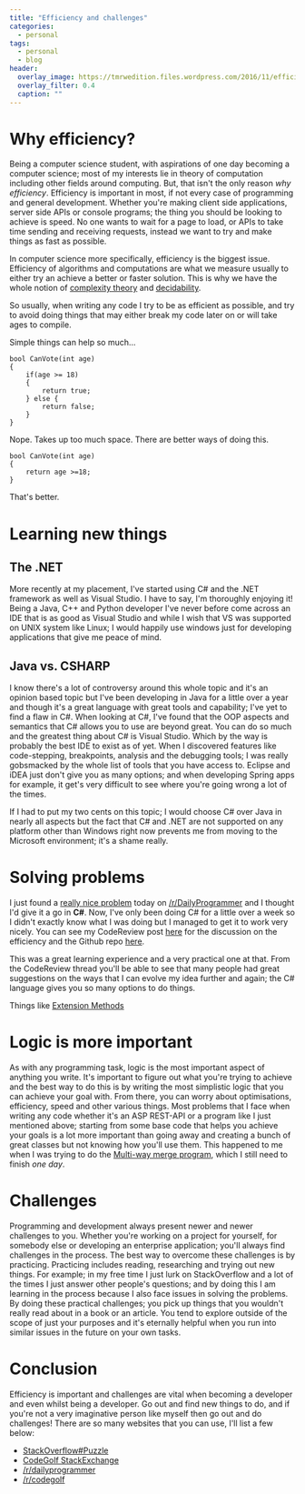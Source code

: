 ```yaml
---
title: "Efficiency and challenges"
categories:
  - personal
tags:
  - personal
  - blog
header:
  overlay_image: https://tmrwedition.files.wordpress.com/2016/11/efficient1.jpg
  overlay_filter: 0.4
  caption: ""
---
```


# Why efficiency?

Being a computer science student, with aspirations of one day becoming a computer science; most of my interests lie in theory of computation including other fields around computing. But, that isn't the only reason *why efficiency*. Efficiency is important in most, if not every case of programming and general development. Whether you're making client side applications, server side APIs or console programs; the thing you should be looking to achieve is speed. No one wants to wait for a page to load, or APIs to take time sending and receiving requests, instead we want to try and make things as fast as possible.

In computer science more specifically, efficiency is the biggest issue. Efficiency of algorithms and computations are what we measure usually to either try an achieve a better or faster solution. This is why we have the whole notion of  [complexity theory](https://en.wikipedia.org/wiki/Computational_complexity_theory) and [decidability](https://en.wikipedia.org/wiki/Decidability_(logic)).

So usually, when writing any code I try to be as efficient as possible, and try to avoid doing things that may either break my code later on or will take ages to compile.

Simple things can help so much...

```
bool CanVote(int age)
{
	if(age >= 18)
	{
		return true;
	} else {
		return false;
	}
}
```
Nope. Takes up too much space. There are better ways of doing this.
```
bool CanVote(int age)
{
	return age >=18;
}
```

That's better.

# Learning new things

## The .NET

More recently at my placement, I've started using C# and the .NET framework as well as Visual Studio. I have to say, I'm thoroughly enjoying it! Being a Java, C++ and Python developer I've never before come across an IDE that is as good as Visual Studio and while I wish that VS was supported on UNIX system like Linux; I would happily use windows just for developing applications that give me peace of mind.

## Java vs. CSHARP

I know there's a lot of controversy around this whole topic and it's an opinion based topic but I've been developing in Java for a little over a year and though it's a great language with great tools and capability; I've yet to find a flaw in C#. When looking at C#, I've found that the OOP aspects and semantics that C# allows you to use are beyond great. You can do so much and the greatest thing about C# is Visual Studio. Which by the way is probably the best IDE to exist as of yet. When I discovered features like code-stepping, breakpoints, analysis and the debugging tools; I was really gobsmacked by the whole list of tools that you have access to. Eclipse and iDEA just don't give you as many options; and when developing Spring apps for example, it get's very difficult to see where you're going wrong a lot of the times.

If I had to put my two cents on this topic; I would choose C# over Java in nearly all aspects but the fact that C# and .NET are not supported on any platform other than Windows right now prevents me from moving to the Microsoft environment; it's a shame really.

# Solving problems

I just found a [really nice problem](https://www.reddit.com/r/dailyprogrammer/comments/53ijnb/20160919_challenge_284_easy_wandering_fingers/) today on [/r/DailyProgrammer](https://www.reddit.com/r/dailyprogrammer) and I thought I'd give it a go in **C#**. Now, I've only been doing C# for a little over a week so I didn't exactly know what I was doing but I managed to get it to work very nicely. You can see my CodeReview post [here](http://codereview.stackexchange.com/questions/142784/dailyprogrammer-284-wandering-fingers) for the discussion on the efficiency and the Github repo [here](https://github.com/redrails/DailyProgrammer/tree/master/cs/284).

This was a great learning experience and a very practical one at that. From the CodeReview thread you'll be able to see that many people had great suggestions on the ways that I can evolve my idea further and again; the C# language gives you so many options to do things. 

Things like [Extension Methods](https://msdn.microsoft.com/en-gb/library/bb383977.aspx) 

# Logic is more important

As with any programming task, logic is the most important aspect of anything you write. It's important to figure out what you're trying to achieve and the best way to do this is by writing the most simplistic logic that you can achieve your goal with. From there, you can worry about optimisations, efficiency, speed and other various things. Most problems that I face when writing any code whether it's an ASP REST-API or a program like I just mentioned above; starting from some base code that helps you achieve your goals is a lot more important than going away and creating a bunch of great classes but not knowing how you'll use them. This happened to me when I was trying to do the [Multi-way merge program](https://github.com/redrails/MultiwayMerge), which I still need to finish *one day*. 

# Challenges

Programming and development always present newer and newer challenges to you. Whether you're working on a project for yourself, for somebody else or developing an enterprise application; you'll always find challenges in the process. The best way to overcome these challenges is by practicing. Practicing includes reading, researching and trying out new things. For example; in my free time I just lurk on StackOverflow and a lot of the times I just answer other people's questions; and by doing this I am learning in the process because I also face issues in solving the problems. By doing these practical challenges; you pick up things that you wouldn't really read about in a book or an article. You tend to explore outside of the scope of just your purposes and it's eternally helpful when you run into similar issues in the future on your own tasks.

# Conclusion

Efficiency is important and challenges are vital when becoming a developer and even whilst being a developer. Go out and find new things to do, and if you're not a very imaginative person like myself then go out and do challenges! There are so many websites that you can use, I'll list a few below:

- [StackOverflow#Puzzle](http://stackoverflow.com/questions/tagged/puzzle)
- [CodeGolf StackExchange](http://codegolf.stackexchange.com/)
- [/r/dailyprogrammer](https://www.reddit.com/r/dailyprogrammer/)
- [/r/codegolf](https://www.reddit.com/r/codegolf/)
